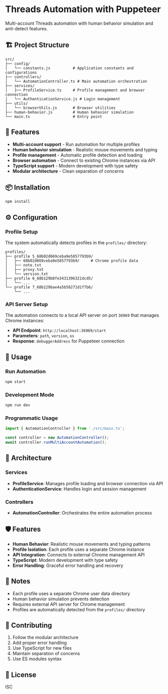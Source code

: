 # Threads Automation with Puppeteer

Multi-account Threads automation with human behavior simulation and anti-detect features.

## 🏗️ Project Structure

```
src/
├── config/
│   └── constants.js          # Application constants and configurations
├── controllers/
│   └── AutomationController.ts # Main automation orchestration
├── services/
│   ├── ProfileService.ts     # Profile management and browser connection
│   └── AuthenticationService.js # Login management
├── utils/
│   └── browserUtils.js       # Browser utilities
├── human-behavior.js         # Human behavior simulation
└── main.ts                   # Entry point
```

## 🚀 Features

- **Multi-account support** - Run automation for multiple profiles
- **Human behavior simulation** - Realistic mouse movements and typing
- **Profile management** - Automatic profile detection and loading
- **Browser automation** - Connect to existing Chrome instances via API
- **TypeScript support** - Modern development with type safety
- **Modular architecture** - Clean separation of concerns

## 📦 Installation

```bash
npm install
```

## ⚙️ Configuration

### Profile Setup

The system automatically detects profiles in the `profiles/` directory:

```
profiles/
├── profile 5_68b02d669ceba9e5857793b9/
│   ├── 68b02d669ceba9e5857793b9/     # Chrome profile data
│   ├── note.txt
│   ├── proxy.txt
│   └── version.txt
├── profile 6_68b129b8fe3431396321dcd5/
│   └── ...
└── profile 7_68b129bae4a5b50271d1f7b6/
    └── ...
```

### API Server Setup

The automation connects to a local API server on port `36969` that manages Chrome instances:

- **API Endpoint**: `http://localhost:36969/start`
- **Parameters**: `path`, `version`, `os`
- **Response**: `debuggerAddress` for Puppeteer connection

## 🎯 Usage

### Run Automation

```bash
npm start
```

### Development Mode

```bash
npm run dev
```

### Programmatic Usage

```typescript
import { AutomationController } from './src/main.ts';

const controller = new AutomationController();
await controller.runMultiAccountAutomation();
```

## 🔧 Architecture

### Services

- **ProfileService**: Manages profile loading and browser connection via API
- **AuthenticationService**: Handles login and session management

### Controllers

- **AutomationController**: Orchestrates the entire automation process

## 🛡️ Features

- **Human Behavior**: Realistic mouse movements and typing patterns
- **Profile Isolation**: Each profile uses a separate Chrome instance
- **API Integration**: Connects to external Chrome management API
- **TypeScript**: Modern development with type safety
- **Error Handling**: Graceful error handling and recovery

## 📝 Notes

- Each profile uses a separate Chrome user data directory
- Human behavior simulation prevents detection
- Requires external API server for Chrome management
- Profiles are automatically detected from the `profiles/` directory

## 🤝 Contributing

1. Follow the modular architecture
2. Add proper error handling
3. Use TypeScript for new files
4. Maintain separation of concerns
5. Use ES modules syntax

## 📄 License

ISC
